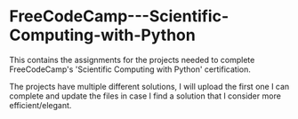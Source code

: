 # FreeCodeCamp---Scientific-Computing-with-Python

This contains the assignments for the projects needed to complete FreeCodeCamp's 'Scientific Computing with Python' certification. 

The projects have multiple different solutions, I will upload the first one I can complete and update the files in case I find a solution that I consider more efficient/elegant.

